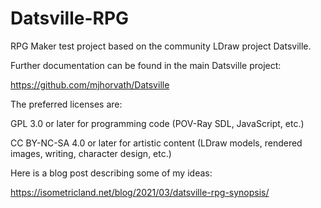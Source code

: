 # Datsville-RPG
RPG Maker test project based on the community LDraw project Datsville.

Further documentation can be found in the main Datsville project:

https://github.com/mjhorvath/Datsville

The preferred licenses are:

GPL 3.0 or later for programming code (POV-Ray SDL, JavaScript, etc.)

CC BY-NC-SA 4.0 or later for artistic content (LDraw models, rendered images, writing, character design, etc.)

Here is a blog post describing some of my ideas:

https://isometricland.net/blog/2021/03/datsville-rpg-synopsis/
